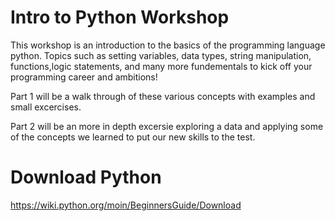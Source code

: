 # Intro to Python Workshop
This workshop is an introduction to the basics of the programming language python. Topics such as setting variables, data types, string manipulation,
functions,logic statements, and many more fundementals to kick off your programming career and ambitions!

Part 1 will be a walk through of these various concepts with examples and small excercises.

Part 2 will be an more in depth excersie exploring a data and applying some of the concepts we learned to put our new skills to the test.


# Download Python
https://wiki.python.org/moin/BeginnersGuide/Download
